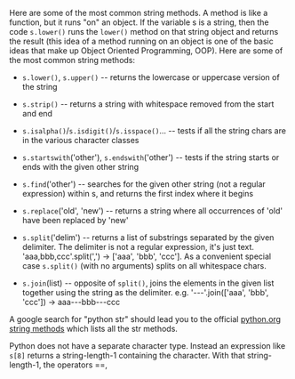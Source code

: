 Here are some of the most common string methods. A method is like a function, but it runs "on" an object. If the variable s is a string, then the code `s.lower()` runs the `lower()` method on that string object and returns the result (this idea of a method running on an object is one of the basic ideas that make up Object Oriented Programming, OOP). Here are some of the most common string methods:

* `s.lower()`, `s.upper()` -- returns the lowercase or uppercase version of the string

* `s.strip()` -- returns a string with whitespace removed from the start and end

* `s.isalpha()`/`s.isdigit()`/`s.isspace()`... -- tests if all the string chars are in the various character classes

* `s.startswith`('other'), `s.endswith`('other') -- tests if the string starts or ends with the given other string

* `s.find`('other') -- searches for the given other string (not a regular expression) within s, and returns the first index where it begins 

* `s.replace`('old', 'new') -- returns a string where all occurrences of 'old' have been replaced by 'new'

* `s.split`('delim') -- returns a list of substrings separated by the given delimiter. The delimiter is not a regular expression, it's just text. 'aaa,bbb,ccc'.split(',') -> ['aaa', 'bbb', 'ccc']. As a convenient special case `s.split()` (with no arguments) splits on all whitespace chars.

* `s.join`(list) -- opposite of `split()`, joins the elements in the given list together using the string as the delimiter. e.g. '---'.join(['aaa', 'bbb', 'ccc']) -> aaa---bbb---ccc

A google search for "python str" should lead you to the official [python.org string methods](http://docs.python.org/library/stdtypes.html#string-methods) which lists all the str methods.

Python does not have a separate character type. Instead an expression like `s[8]` returns a string-length-1 containing the character. With that string-length-1, the operators ==, 
